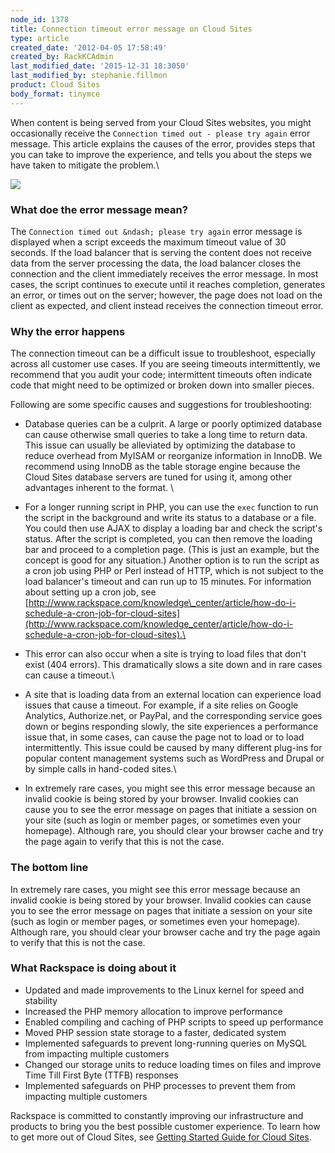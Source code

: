 ```yaml
---
node_id: 1378
title: Connection timeout error message on Cloud Sites
type: article
created_date: '2012-04-05 17:58:49'
created_by: RackKCAdmin
last_modified_date: '2015-12-31 18:3050'
last_modified_by: stephanie.fillmon
product: Cloud Sites
body_format: tinymce
---
```


When content is being served from your Cloud Sites websites, you might
occasionally receive the `Connection timed out - please try again` error
message. This article explains the causes of the error, provides steps
that you can take to improve the experience, and tells you about the
steps we have taken to mitigate the problem.\
  

![](/knowledge_center/sites/default/files/field/image/Capture1.JPG)

 

### What doe the error message mean? 

The `Connection timed out &ndash; please try again` error message is displayed
when a script exceeds the maximum timeout value of 30 seconds. If the
load balancer that is serving the content does not receive data from the
server processing the data, the load balancer closes the connection and
the client immediately receives the error message. In most cases, the
script continues to execute until it reaches completion, generates an
error, or times out on the server; however, the page does not load on
the client as expected, and client instead receives the connection
timeout error.

### Why the error happens

The connection timeout can be a difficult issue to troubleshoot,
especially across all customer use cases. If you are seeing timeouts
intermittently, we recommend that you audit your code; intermittent
timeouts often indicate code that might need to be optimized or broken
down into smaller pieces.

Following are some specific causes and suggestions for troubleshooting:

-   Database queries can be a culprit. A large or poorly optimized
    database can cause otherwise small queries to take a long time to
    return data. This issue can usually be alleviated by optimizing the
    database to reduce overhead from MyISAM or reorganize information in
    InnoDB. We recommend using InnoDB as the table storage engine
    because the Cloud Sites database servers are tuned for using it,
    among other advantages inherent to the format. \
      
-   For a longer running script in PHP, you can use the `exec` function
    to run the script in the background and write its status to a
    database or a file. You could then use AJAX to display a loading bar
    and check the script's status. After the script is completed, you
    can then remove the loading bar and proceed to a completion page.
    (This is just an example, but the concept is good for any
    situation.) Another option is to run the script as a cron job using
    PHP or Perl instead of HTTP, which is not subject to the load
    balancer's timeout and can run up to 15 minutes. For information
    about setting up a cron job, see
    [http://www.rackspace.com/knowledge\_center/article/how-do-i-schedule-a-cron-job-for-cloud-sites](http://www.rackspace.com/knowledge_center/article/how-do-i-schedule-a-cron-job-for-cloud-sites).\
      
-   This error can also occur when a site is trying to load files that
    don't exist (404 errors). This dramatically slows a site down and in
    rare cases can cause a timeout.\
      
-   A site that is loading data from an external location can experience
    load issues that cause a timeout. For example, if a site relies on
    Google Analytics, Authorize.net, or PayPal, and the corresponding
    service goes down or begins responding slowly, the site experiences
    a performance issue that, in some cases, can cause the page not to
    load or to load intermittently. This issue could be caused by many
    different plug-ins for popular content management systems such as
    WordPress and Drupal or by simple calls in hand-coded sites.\
      
-   In extremely rare cases, you might see this error message because an
    invalid cookie is being stored by your browser. Invalid cookies can
    cause you to see the error message on pages that initiate a session
    on your site (such as login or member pages, or sometimes even your
    homepage). Although rare, you should clear your browser cache and
    try the page again to verify that this is not the case.

### The bottom line

In extremely rare cases, you might see this error message because an
invalid cookie is being stored by your browser. Invalid cookies can
cause you to see the error message on pages that initiate a session on
your site (such as login or member pages, or sometimes even your
homepage). Although rare, you should clear your browser cache and try
the page again to verify that this is not the case.

 

### What Rackspace is doing about it

-   Updated and made improvements to the Linux kernel for speed and
    stability
-   Increased the PHP memory allocation to improve performance
-   Enabled compiling and caching of PHP scripts to speed up performance
-   Moved PHP session state storage to a faster, dedicated system
-   Implemented safeguards to prevent long-running queries on MySQL from
    impacting multiple customers
-   Changed our storage units to reduce loading times on files and
    improve Time Till First Byte (TTFB) responses
-   Implemented safeguards on PHP processes to prevent them from
    impacting multiple customers

Rackspace is committed to constantly improving our infrastructure and
products to bring you the best possible customer experience. To learn
how to get more out of Cloud Sites, see [Getting Started Guide for Cloud
Sites](https://www.rackspace.com/knowledge_center/getting-started/cloud-sites).

 

